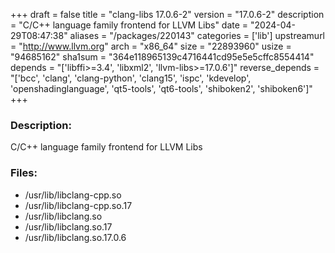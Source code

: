 +++
draft = false
title = "clang-libs 17.0.6-2"
version = "17.0.6-2"
description = "C/C++ language family frontend for LLVM Libs"
date = "2024-04-29T08:47:38"
aliases = "/packages/220143"
categories = ['lib']
upstreamurl = "http://www.llvm.org"
arch = "x86_64"
size = "22893960"
usize = "94685162"
sha1sum = "364e118965139c4716441cd95e5e5cffc8554414"
depends = "['libffi>=3.4', 'libxml2', 'llvm-libs>=17.0.6']"
reverse_depends = "['bcc', 'clang', 'clang-python', 'clang15', 'ispc', 'kdevelop', 'openshadinglanguage', 'qt5-tools', 'qt6-tools', 'shiboken2', 'shiboken6']"
+++
### Description: 
C/C++ language family frontend for LLVM Libs

### Files: 
* /usr/lib/libclang-cpp.so
* /usr/lib/libclang-cpp.so.17
* /usr/lib/libclang.so
* /usr/lib/libclang.so.17
* /usr/lib/libclang.so.17.0.6
